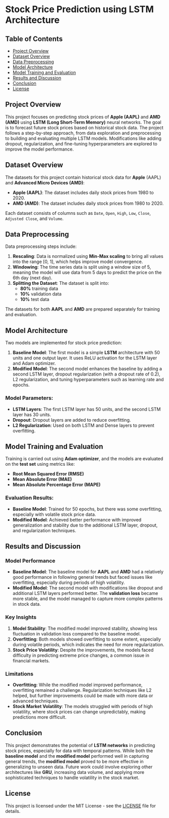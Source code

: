 # **Stock Price Prediction using LSTM Architecture**

## Table of Contents
- [Project Overview](#project-overview)
- [Dataset Overview](#dataset-overview)
- [Data Preprocessing](#data-preprocessing)
- [Model Architecture](#model-architecture)
- [Model Training and Evaluation](#model-training-and-evaluation)
- [Results and Discussion](#results-and-discussion)
- [Conclusion](#conclusion)
- [License](#license)

## Project Overview
This project focuses on predicting stock prices of **Apple (AAPL)** and **AMD (AMD)** using **LSTM (Long Short-Term Memory)** neural networks. The goal is to forecast future stock prices based on historical stock data. The project follows a step-by-step approach, from data exploration and preprocessing to building and evaluating multiple LSTM models. Modifications like adding dropout, regularization, and fine-tuning hyperparameters are explored to improve the model performance.

## Dataset Overview
The datasets for this project contain historical stock data for **Apple** (AAPL) and **Advanced Micro Devices (AMD)**:
- **Apple (AAPL)**: The dataset includes daily stock prices from 1980 to 2020.
- **AMD (AMD)**: The dataset includes daily stock prices from 1980 to 2020.

Each dataset consists of columns such as `Date`, `Open`, `High`, `Low`, `Close`, `Adjusted Close`, and `Volume`.

## Data Preprocessing
Data preprocessing steps include:
1. **Rescaling**: Data is normalized using **Min-Max scaling** to bring all values into the range [0, 1], which helps improve model convergence.
2. **Windowing**: The time series data is split using a window size of 5, meaning the model will use data from 5 days to predict the price on the 6th day (next day).
3. **Splitting the Dataset**: The dataset is split into:
   - **80%** training data
   - **10%** validation data
   - **10%** test data

The datasets for both **AAPL** and **AMD** are prepared separately for training and evaluation.

## Model Architecture
Two models are implemented for stock price prediction:
1. **Baseline Model**: The first model is a simple **LSTM** architecture with 50 units and one output layer. It uses ReLU activation for the LSTM layer and Adam optimizer.
2. **Modified Model**: The second model enhances the baseline by adding a second LSTM layer, dropout regularization (with a dropout rate of 0.2), L2 regularization, and tuning hyperparameters such as learning rate and epochs.

### Model Parameters:
- **LSTM Layers**: The first LSTM layer has 50 units, and the second LSTM layer has 30 units.
- **Dropout**: Dropout layers are added to reduce overfitting.
- **L2 Regularization**: Used on both LSTM and Dense layers to prevent overfitting.

## Model Training and Evaluation
Training is carried out using **Adam optimizer**, and the models are evaluated on the **test set** using metrics like:
- **Root Mean Squared Error (RMSE)**
- **Mean Absolute Error (MAE)**
- **Mean Absolute Percentage Error (MAPE)**

### Evaluation Results:
- **Baseline Model**: Trained for 50 epochs, but there was some overfitting, especially with volatile stock price data.
- **Modified Model**: Achieved better performance with improved generalization and stability due to the additional LSTM layer, dropout, and regularization techniques.

## Results and Discussion

### Model Performance
- **Baseline Model**: The baseline model for **AAPL** and **AMD** had a relatively good performance in following general trends but faced issues like overfitting, especially during periods of high volatility.
- **Modified Model**: The second model with modifications like dropout and additional LSTM layers performed better. The **validation loss** became more stable, and the model managed to capture more complex patterns in stock data.

### Key Insights
1. **Model Stability**: The modified model improved stability, showing less fluctuation in validation loss compared to the baseline model.
2. **Overfitting**: Both models showed overfitting to some extent, especially during volatile periods, which indicates the need for more regularization.
3. **Stock Price Volatility**: Despite the improvements, the models faced difficulty in predicting extreme price changes, a common issue in financial markets.

### Limitations
- **Overfitting**: While the modified model improved performance, overfitting remained a challenge. Regularization techniques like L2 helped, but further improvements could be made with more data or advanced techniques.
- **Stock Market Volatility**: The models struggled with periods of high volatility, where stock prices can change unpredictably, making predictions more difficult.

## Conclusion
This project demonstrates the potential of **LSTM networks** in predicting stock prices, especially for data with temporal patterns. While both the **baseline model** and the **modified model** performed well in capturing general trends, the **modified model** proved to be more effective in generalizing to unseen data. Future work could involve exploring other architectures like **GRU**, increasing data volume, and applying more sophisticated techniques to handle volatility in the stock market.

## License
This project is licensed under the MIT License - see the [LICENSE](LICENSE) file for details.
